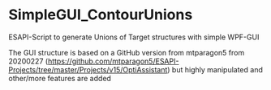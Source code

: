 # SimpleGUI_ContourUnions
ESAPI-Script to generate Unions of Target structures with simple WPF-GUI

The GUI structure is based on a GitHub version from mtparagon5 from 20200227 (https://github.com/mtparagon5/ESAPI-Projects/tree/master/Projects/v15/OptiAssistant) but highly manipulated and other/more features are added

